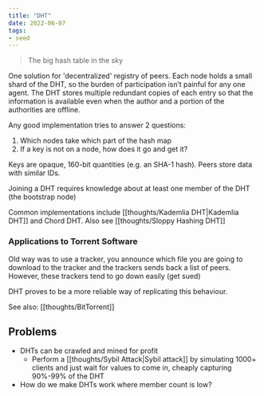 ```yaml
---
title: "DHT"
date: 2022-06-07
tags:
- seed
---
```


> The big hash table in the sky

One solution for 'decentralized' registry of peers. Each node holds a small shard of the DHT, so the burden of participation isn’t painful for any one agent. The DHT stores multiple redundant copies of each entry so that the information is available even when the author and a portion of the authorities are offline.

Any good implementation tries to answer 2 questions:
1. Which nodes take which part of the hash map
2. If a key is not on a node, how does it go and get it?

Keys are opaque, 160-bit quantities (e.g. an SHA-1 hash). Peers store data with similar IDs.

Joining a DHT requires knowledge about at least one member of the DHT (the bootstrap node)

Common implementations include [[thoughts/Kademlia DHT|Kademlia DHT]] and Chord DHT. Also see [[thoughts/Sloppy Hashing DHT]]

### Applications to Torrent Software
Old way was to use a tracker, you announce which file you are going to download to the tracker and the trackers sends back a list of peers. However, these trackers tend to go down easily (get sued)

DHT proves to be a more reliable way of replicating this behaviour.

See also: [[thoughts/BitTorrent]]

## Problems
- DHTs can be crawled and mined for profit
	- Perform a [[thoughts/Sybil Attack|Sybil attack]] by simulating 1000+ clients and just wait for values to come in, cheaply capturing 90%-99% of the DHT
- How do we make DHTs work where member count is low?